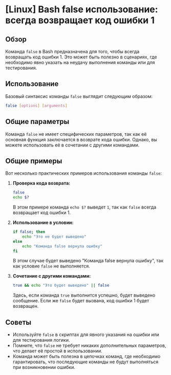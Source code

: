 # [Linux] Bash false использование: всегда возвращает код ошибки 1

## Обзор
Команда `false` в Bash предназначена для того, чтобы всегда возвращать код ошибки 1. Это может быть полезно в сценариях, где необходимо явно указать на неудачу выполнения команды или для тестирования.

## Использование
Базовый синтаксис команды `false` выглядит следующим образом:

```bash
false [options] [arguments]
```

## Общие параметры
Команда `false` не имеет специфических параметров, так как её основная функция заключается в возврате кода ошибки. Однако, вы можете использовать её в сочетании с другими командами.

## Общие примеры
Вот несколько практических примеров использования команды `false`:

1. **Проверка кода возврата:**
   ```bash
   false
   echo $?
   ```
   В этом примере команда `echo $?` выведет `1`, так как `false` всегда возвращает код ошибки 1.

2. **Использование в условии:**
   ```bash
   if false; then
       echo "Это не будет выведено"
   else
       echo "Команда false вернула ошибку"
   fi
   ```
   В этом случае будет выведено "Команда false вернула ошибку", так как условие `false` не выполняется.

3. **Сочетание с другими командами:**
   ```bash
   true && echo "Это будет выведено" || false
   ```
   Здесь, если команда `true` выполнится успешно, будет выведено сообщение. Если же `false` будет вызвана, код ошибки 1 будет возвращен.

## Советы
- Используйте `false` в скриптах для явного указания на ошибки или для тестирования логики.
- Помните, что `false` не требует никаких дополнительных параметров, что делает её простой в использовании.
- Команда может быть полезна в цепочках команд, где необходимо гарантировать, что последующие команды не будут выполняться при возникновении ошибки.
